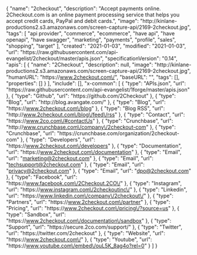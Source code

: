 {
    "name": "2checkout",
    "description": "Accept payments online. 2Checkout.com is an online payment processing service that helps you accept credit cards, PayPal and debit cards.",
    "image": "http:\/\/kinlane-productions2.s3.amazonaws.com\/screen-capture-api\/2169-2checkout.jpg",
    "tags": [
        "api provider",
        "commerce",
        "ecommerce",
        "have api",
        "have openapi",
        "have swagger",
        "marketing",
        "payments",
        "profile",
        "sales",
        "shopping",
        "target"
    ],
    "created": "2021-01-03",
    "modified": "2021-01-03",
    "url": "https:\/\/raw.githubusercontent.com\/api-evangelist\/2checkout\/master\/apis.json",
    "specificationVersion": "0.14",
    "apis": [
        {
            "name": "2Checkout",
            "description": null,
            "image": "http:\/\/kinlane-productions2.s3.amazonaws.com\/screen-capture-api\/2169-2checkout.jpg",
            "humanURL": "https:\/\/www.2checkout.com\/",
            "baseURL": "",
            "tags": [],
            "properties": []
        }
    ],
    "include": [],
    "x-common": [
        {
            "type": "APIs.json",
            "url": "https:\/\/raw.githubusercontent.com\/api-evangelist\/1forge\/master\/apis.json"
        },
        {
            "type": "Github",
            "url": "https:\/\/github.com\/2Checkout"
        },
        {
            "type": "Blog",
            "url": "http:\/\/blog.avangate.com\/"
        },
        {
            "type": "Blog",
            "url": "https:\/\/www.2checkout.com\/blog"
        },
        {
            "type": "Blog RSS",
            "url": "http:\/\/www.2checkout.com\/blog\/feed\/rss"
        },
        {
            "type": "Contact",
            "url": "https:\/\/www.2co.com\/#contactUs"
        },
        {
            "type": "Crunchbase",
            "url": "http:\/\/www.crunchbase.com\/company\/2checkout-com"
        },
        {
            "type": "Crunchbase",
            "url": "https:\/\/crunchbase.com\/organization\/2checkout-com"
        },
        {
            "type": "Developers",
            "url": "https:\/\/www.2checkout.com\/developers"
        },
        {
            "type": "Documentation",
            "url": "https:\/\/www.2checkout.com\/documentation"
        },
        {
            "type": "Email",
            "url": "marketing@2checkout.com"
        },
        {
            "type": "Email",
            "url": "techsupport@2checkout.com"
        },
        {
            "type": "Email",
            "url": "privacy@2checkout.com"
        },
        {
            "type": "Email",
            "url": "dpo@2checkout.com"
        },
        {
            "type": "Facebook",
            "url": "https:\/\/www.facebook.com\/2Checkout.2CO\/"
        },
        {
            "type": "Instagram",
            "url": "https:\/\/www.instagram.com\/2checkoutinc\/"
        },
        {
            "type": "Linkedin",
            "url": "https:\/\/www.linkedin.com\/company\/2checkout\/"
        },
        {
            "type": "Partners",
            "url": "https:\/\/www.2checkout.com\/partner"
        },
        {
            "type": "Pricing",
            "url": "https:\/\/www.2checkout.com\/pricing\/?source=us"
        },
        {
            "type": "Sandbox",
            "url": "https:\/\/www.2checkout.com\/documentation\/sandbox"
        },
        {
            "type": "Support",
            "url": "https:\/\/secure.2co.com\/support\/"
        },
        {
            "type": "Twitter",
            "url": "https:\/\/twitter.com\/2checkout"
        },
        {
            "type": "Website",
            "url": "https:\/\/www.2checkout.com\/"
        },
        {
            "type": "Youtube",
            "url": "https:\/\/www.youtube.com\/embed\/ouL5K_8ag4o?rel=0"
        }
    ]
}